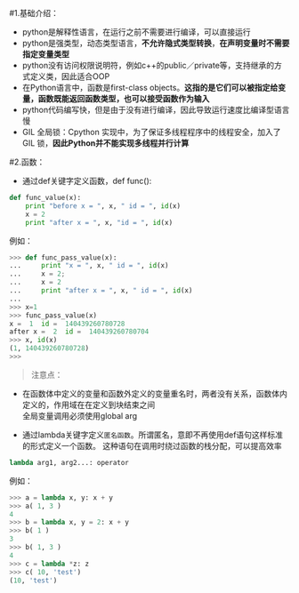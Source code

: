 #1.基础介绍：
* python是解释性语言，在运行之前不需要进行编译，可以直接运行
* python是强类型，动态类型语言，__不允许隐式类型转换__，**在声明变量时不需要指定变量类型**
* python没有访问权限说明符，例如c++的public／private等，支持继承的方式定义类，因此适合OOP
* 在Python语言中，函数是first-class objects。__这指的是它们可以被指定给变量，函数既能返回函数类型，也可以接受函数作为输入__
* python代码编写快，但是由于没有进行编译，因此导致运行速度比编译型语言慢
* GIL 全局锁：Cpython 实现中，为了保证多线程程序中的线程安全，加入了 GIL 锁，__因此Python并不能实现多线程并行计算__

#2.函数：
* 通过def关键字定义函数，def func():

```Python
def func_value(x):
    print "before x = ", x, " id = ", id(x)
    x = 2
    print "after x = ", x, "id = ", id(x)
```

例如：

```python
>>> def func_pass_value(x):
...     print "x = ", x, " id = ", id(x)
...     x = 2;
...     x = 2
...     print "after x = ", x, " id = ", id(x)
... 
>>> x=1
>>> func_pass_value(x)
x =  1  id =  140439260780728
after x =  2  id =  140439260780704
>>> x, id(x)
(1, 140439260780728)
>>> 
```

> 注意点：
 + 在函数体中定义的变量和函数外定义的变量重名时，两者没有关系，函数体内定义的，作用域在在定义到块结束之间    
   全局变量调用必须使用global arg
 

* 通过lambda关键字定义`匿名函数`。所谓匿名，意即不再使用def语句这样标准的形式定义一个函数。
  这种语句在调用时绕过函数的栈分配，可以提高效率

```python
lambda arg1, arg2...: operator
```

例如：

```python
>>> a = lambda x, y: x + y
>>> a( 1, 3 )
4
>>> b = lambda x, y = 2: x + y
>>> b( 1 )
3
>>> b( 1, 3 )
4
>>> c = lambda *z: z
>>> c( 10, 'test')
(10, 'test')
```

